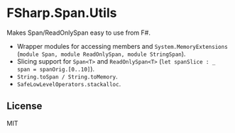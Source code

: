 FSharp.Span.Utils
=================
Makes Span/ReadOnlySpan easy to use from F#.

* Wrapper modules for accessing members and `System.MemoryExtensions` (`module Span, module ReadOnlySpan, module StringSpan`).
* Slicing support for `Span<T>` and `ReadOnlySpan<T>` (`let spanSlice : _ span = spanOrig.[0..10]`).
* `String.toSpan / String.toMemory`.
* `SafeLowLevelOperators.stackalloc`.

## License

MIT
